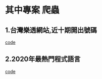 # 其中專案 爬蟲

## 1.台灣樂透網站,近十期開出號碼 
[code](https://github.com/ChiaYunn/ws109a/blob/master/Midterm/1.lotto.py)


## 2.2020年最熱門程式語言
[code](https://github.com/ChiaYunn/ws109a/blob/master/Midterm/2.program.py)
